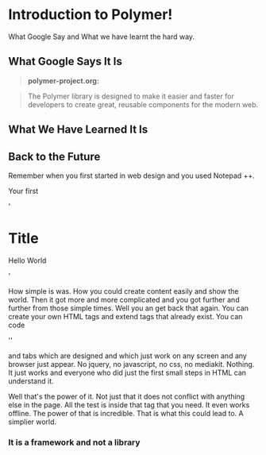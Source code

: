 # Introduction to Polymer!

What Google Say and What we have learnt the hard way.

## What Google Says It Is

>**polymer-project.org:**

> The Polymer library is designed to make it easier and faster for
> developers to create great, reusable components for the modern web.

## What We Have Learned It Is

## Back to the Future

Remember when you first started in web design and you used Notepad ++. 

Your first

 '<h1>Title</h1>
  <p>Hello World</p>'
  
How simple is was. How you could create content easily and show the world. Then it got more and more complicated and you got further and further from those simple times. Well you an get back that again. You can create your own HTML tags and extend tags that already exist. You can code

'<paper-tabs></paper-tabs>'

and tabs which are designed and which just work on any screen and any browser just appear. No jquery, no javascript, no css, no mediakit. Nothing. It just works and everyone who did just the first small steps in HTML can understand it. 

Well that's the power of it. Not just that it does not conflict with anything else in the page. All the test is inside that tag that you need. It even works offline. The power of that is incredible. That is what this could lead to. A simplier world.



### It is a framework and not a library
